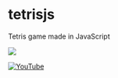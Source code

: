 # tetrisjs
Tetris game made in JavaScript

[![](https://img.shields.io/badge/Discord-black?style=for-the-badge&logo=discord)](https://discord.gg/emAhrw3mvM)

[![YouTube](https://i9.ytimg.com/vi_webp/-_mPLyVFGtY/mqdefault.webp?sqp=CNDt2JQG&rs=AOn4CLCc-sHQcrqiD3lNTz1GJ4Ute-z7rA)](https://youtu.be/-_mPLyVFGtY)
